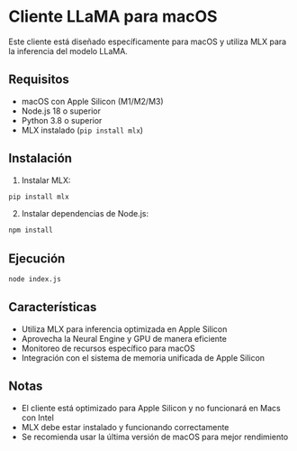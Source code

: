 # Cliente LLaMA para macOS

Este cliente está diseñado específicamente para macOS y utiliza MLX para la inferencia del modelo LLaMA.

## Requisitos

- macOS con Apple Silicon (M1/M2/M3)
- Node.js 18 o superior
- Python 3.8 o superior
- MLX instalado (`pip install mlx`)

## Instalación

1. Instalar MLX:
```bash
pip install mlx
```

2. Instalar dependencias de Node.js:
```bash
npm install
```

## Ejecución

```bash
node index.js
```

## Características

- Utiliza MLX para inferencia optimizada en Apple Silicon
- Aprovecha la Neural Engine y GPU de manera eficiente
- Monitoreo de recursos específico para macOS
- Integración con el sistema de memoria unificada de Apple Silicon

## Notas

- El cliente está optimizado para Apple Silicon y no funcionará en Macs con Intel
- MLX debe estar instalado y funcionando correctamente
- Se recomienda usar la última versión de macOS para mejor rendimiento
